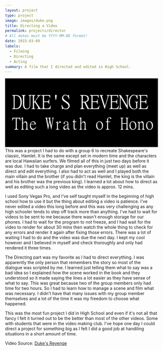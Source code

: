 ```yaml
---
layout: project
type: project
image: images/duke.png
title: Directing a Video
permalink: projects/director
# All dates must be YYYY-MM-DD format!
date: 2015-03-09
labels:
  - Filming
  - Directing
  - Acting
summary: A film that I directed and edited in High School.
---
```


<img class="ui image" src="/images/duke1.PNG">
 This was a project I had to do with a group 6 to recreate Shakespeare's classic, Hamlet. It is the same except set in modern time and the characters are local Hawaiian surfers. We filmed all of this in just two days before it was due. I had to take charge and plan everything (meet up) as well as direct and edit everything. I also had to act as well and I played both the main villain and the brother (if you didn't read Hamlet, the king is the villain and his brother was the previous king). I learned a lot about how to direct as well as editing such a long video as the video is approx. 12 mins.
 
 
 I used Sony Vegas Pro, and I've self taught myself in the beginning of high school how to use it but the thing about editing a video is patience. I've never edited a video this long before and this was very challenging as any high schooler tends to step off track more than anything. I've had to wait for videos to be sent to me because there wasn't enough storage for our phones. I had to wait for the program to not freeze, and I had wait for the video to render for about 30 mins then watch the whole thing to check for any errors and render it again after fixing those errors. There was a lot of waiting I had to do and the video was due the next day. I kept my cool however and I believed in myself and check thoroughly and only had rendered it three times. 
 
 
 The Directing part was my favorite as I had to direct everything. I was apparently the only person that remembers the story so most of the dialogue was scripted by me. I learned just telling them what to say was a bad idea so I explained how the scene worked in the book and they understood so it made saying the lines a lot easier as they have sense of what to say. This was great because two of the group members only had time for two hours. So I had to learn how to manage a scene and film what was necessary. I didn't have that many issues with my group member themselves and a lot of the time it was my freedom to choose what happened.
 
 This was the most fun project I did in High School and even if it's not all that fancy I felt it turned out to be the better than most of the other videos. Some with students that were in the video making club. I've hope one day I could direct a project for something big as I felt I did a good job at handiling situations in a short amount of time.
 
Video Source: <a href="https://youtu.be/HgFdotz7wJk"><i class="large youtube icon"></i>Duke's Revenge</a>
